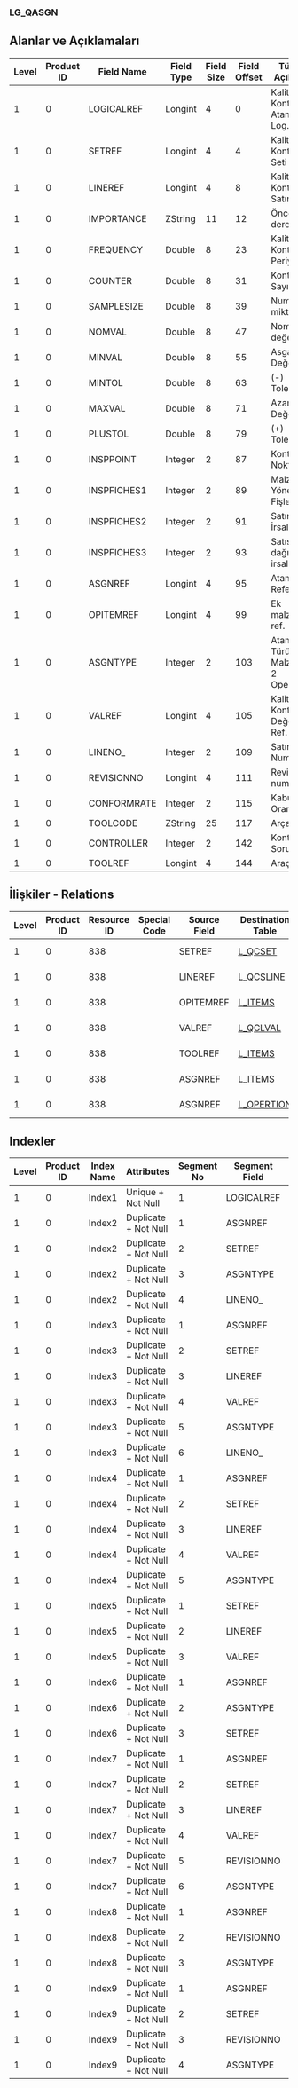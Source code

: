 ### LG_QASGN

## Alanlar ve Açıklamaları

**Level**|**Product ID**|**Field Name**|**Field Type**|**Field Size**|**Field Offset**|**Türkçe Açıklama**|**Expression**
-----|-----|-----|-----|-----|-----|-----|-----
1|0|LOGICALREF|Longint|4|0|Kalite Kontrol Ataması Log. Ref.|Inspection Assignment Logical Reference
1|0|SETREF|Longint|4|4|Kalite Kontrol Seti Ref.|Inspection Set Reference
1|0|LINEREF|Longint|4|8|Kalite Kontrol Satırı Ref.|Inspection Line Reference
1|0|IMPORTANCE|ZString|11|12|Öncelik derecesi|Priority Degree
1|0|FREQUENCY|Double|8|23|Kalite Kontrol Periyodu|Inspection Frequency
1|0|COUNTER|Double|8|31|Kontrol Sayısı|Inspection Count
1|0|SAMPLESIZE|Double|8|39|Numune miktarı|Sample Quantity
1|0|NOMVAL|Double|8|47|Nominal değer|Nominal Value
1|0|MINVAL|Double|8|55|Asgari Değer|Minimum Value
1|0|MINTOL|Double|8|63|(-) Tolerans|(-) Tolerance
1|0|MAXVAL|Double|8|71|Azami Değer|Maximum Value
1|0|PLUSTOL|Double|8|79|(+) Tolerans|(+) Tolerance
1|0|INSPPOINT|Integer|2|87|Kontrol Noktası|Inspection Point
1|0|INSPFICHES1|Integer|2|89|Malzeme Yönetimi Fişleri|Material Management Vouchers
1|0|INSPFICHES2|Integer|2|91|Satınalma İrsaliyeleri|Purchase Receipts
1|0|INSPFICHES3|Integer|2|93|Satış dağıtım irsaliyeleri|Sales & Distribution Dispatches
1|0|ASGNREF|Longint|4|95|Atama Referansı|Assignment Reference
1|0|OPITEMREF|Longint|4|99|Ek malzeme ref.|Optional Item Reference
1|0|ASGNTYPE|Integer|2|103|Atama Türü ; 0 Malzeme; 2 Operasyon|Assignment Type ;0 Material;2 Operation01
1|0|VALREF|Longint|4|105|Kalite Kontrol Değeri Ref.|Inspection Value Reference
1|0|LINENO_|Integer|2|109|Satır Numarası|Line Number
1|0|REVISIONNO|Longint|4|111|Revizyon numarası|Revision Number
1|0|CONFORMRATE|Integer|2|115|Kabul Oranı (%)|Nonconf.Accept.(%)
1|0|TOOLCODE|ZString|25|117|Arça kodu|Tool Code
1|0|CONTROLLER|Integer|2|142|Kontrol Sorumlusu|Inspector
1|0|TOOLREF|Longint|4|144|Araç ref.|Tool Reference

## İlişkiler - Relations

**Level**|**Product ID**|**Resource ID**|**Special Code**|**Source Field**|**Destination Table**|**Destination Field**|**Relation Type**|**Extra Condition**
-----|-----|-----|-----|-----|-----|-----|-----|-----
1|0|838||SETREF|[L_QCSET](../LG_QCSET "L_QCSET")|LOGICALREF|one-to-one|
1|0|838||LINEREF|[L_QCSLINE](../LG_QCSLINE "L_QCSLINE")|LOGICALREF|one-to-one|
1|0|838||OPITEMREF|[L_ITEMS](../LG_ITEMS "L_ITEMS")|LOGICALREF|one-to-one|
1|0|838||VALREF|[L_QCLVAL](../LG_QCLVAL "L_QCLVAL")|LOGICALREF|one-to-one|
1|0|838||TOOLREF|[L_ITEMS](../LG_ITEMS "L_ITEMS")|LOGICALREF|one-to-one|
1|0|838||ASGNREF|[L_ITEMS](../LG_ITEMS "L_ITEMS")|LOGICALREF|one-to-one|ASGNTYPE=0
1|0|838||ASGNREF|[L_OPERTION](../LG_OPERTION "L_OPERTION")|LOGICALREF|one-to-one|ASGNTYPE=2

## Indexler

**Level**|**Product ID**|**Index Name**|**Attributes**|**Segment No**|**Segment Field**|**Sense**
-----|-----|-----|-----|-----|-----|-----
1|0|Index1|Unique + Not Null|1|LOGICALREF|Ascending
1|0|Index2|Duplicate + Not Null|1|ASGNREF|Ascending
1|0|Index2|Duplicate + Not Null|2|SETREF|Ascending
1|0|Index2|Duplicate + Not Null|3|ASGNTYPE|Ascending
1|0|Index2|Duplicate + Not Null|4|LINENO_|Ascending
1|0|Index3|Duplicate + Not Null|1|ASGNREF|Ascending
1|0|Index3|Duplicate + Not Null|2|SETREF|Ascending
1|0|Index3|Duplicate + Not Null|3|LINEREF|Ascending
1|0|Index3|Duplicate + Not Null|4|VALREF|Ascending
1|0|Index3|Duplicate + Not Null|5|ASGNTYPE|Ascending
1|0|Index3|Duplicate + Not Null|6|LINENO_|Ascending
1|0|Index4|Duplicate + Not Null|1|ASGNREF|Ascending
1|0|Index4|Duplicate + Not Null|2|SETREF|Ascending
1|0|Index4|Duplicate + Not Null|3|LINEREF|Ascending
1|0|Index4|Duplicate + Not Null|4|VALREF|Ascending
1|0|Index4|Duplicate + Not Null|5|ASGNTYPE|Ascending
1|0|Index5|Duplicate + Not Null|1|SETREF|Ascending
1|0|Index5|Duplicate + Not Null|2|LINEREF|Ascending
1|0|Index5|Duplicate + Not Null|3|VALREF|Ascending
1|0|Index6|Duplicate + Not Null|1|ASGNREF|Ascending
1|0|Index6|Duplicate + Not Null|2|ASGNTYPE|Ascending
1|0|Index6|Duplicate + Not Null|3|SETREF|Ascending
1|0|Index7|Duplicate + Not Null|1|ASGNREF|Ascending
1|0|Index7|Duplicate + Not Null|2|SETREF|Ascending
1|0|Index7|Duplicate + Not Null|3|LINEREF|Ascending
1|0|Index7|Duplicate + Not Null|4|VALREF|Ascending
1|0|Index7|Duplicate + Not Null|5|REVISIONNO|Ascending
1|0|Index7|Duplicate + Not Null|6|ASGNTYPE|Ascending
1|0|Index8|Duplicate + Not Null|1|ASGNREF|Ascending
1|0|Index8|Duplicate + Not Null|2|REVISIONNO|Ascending
1|0|Index8|Duplicate + Not Null|3|ASGNTYPE|Ascending
1|0|Index9|Duplicate + Not Null|1|ASGNREF|Ascending
1|0|Index9|Duplicate + Not Null|2|SETREF|Ascending
1|0|Index9|Duplicate + Not Null|3|REVISIONNO|Ascending
1|0|Index9|Duplicate + Not Null|4|ASGNTYPE|Ascending
